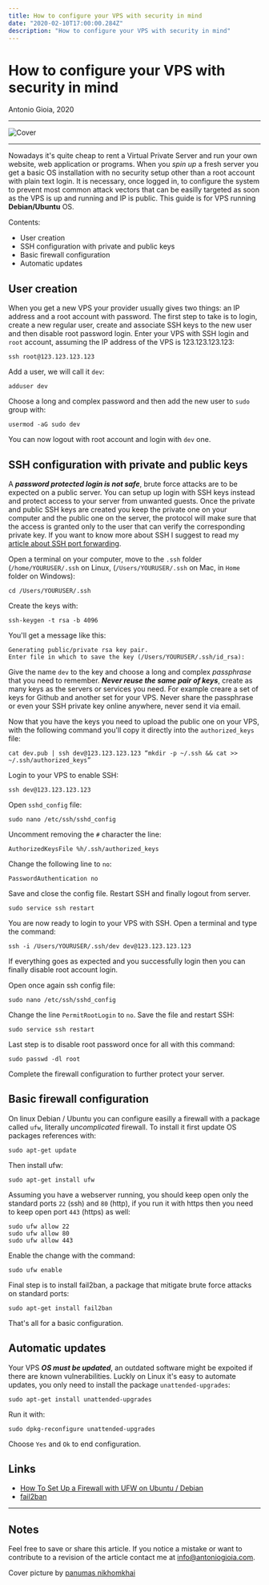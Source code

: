 ```yaml
---
title: How to configure your VPS with security in mind
date: "2020-02-10T17:00:00.284Z"
description: "How to configure your VPS with security in mind"
---
```


How to configure your VPS with security in mind
===============================================

Antonio Gioia, 2020

***

![Cover](/images/blog/cover-vps.jpg)

***

Nowadays it's quite cheap to rent a Virtual Private Server and run your own website, web application or programs. When you *spin up* a fresh server you get a basic OS installation with no security setup other than a root account with plain text login. It is necessary, once logged in, to configure the system to prevent most common attack vectors that can be easilly targeted as soon as the VPS is up and running and IP is public. This  guide is for VPS running **Debian/Ubuntu** OS. 

Contents:

* User creation
* SSH configuration with private and public keys
* Basic firewall configuration
* Automatic updates

User creation
-------------

When you get a new VPS your provider usually gives two things: an IP address and a root account with password. The first step to take is to login, create a new regular user, create and associate SSH keys to the new user and then disable root password login. Enter your VPS with SSH login and `root` account, assuming the IP address of the VPS is 123.123.123.123: 

    ssh root@123.123.123.123

Add a user, we will call it `dev`:

    adduser dev

Choose a long and complex password and then add the new user to `sudo` group with:

    usermod -aG sudo dev

You can now logout with root account and login with `dev` one.

SSH configuration with private and public keys
----------------------------------------------

A ***password protected login is not safe***, brute force attacks are to be expected on a public server. You can setup up login with SSH keys instead and protect access to your server from unwanted guests. Once the private and public SSH keys are created you keep the private one on your computer and the public one on the server, the protocol will make sure that the access is granted only to the user that can verify the corresponding private key. If you want to know more about SSH I suggest to read my [article about SSH port forwarding](/dynamic-port-forwarding-with-ssh).

Open a terminal on your computer, move to the `.ssh` folder (`/home/YOURUSER/.ssh` on Linux, (`/Users/YOURUSER/.ssh` on Mac, in `Home` folder on Windows):

    cd /Users/YOURUSER/.ssh

Create the keys with:

    ssh-keygen -t rsa -b 4096

You'll get a message like this: 

    Generating public/private rsa key pair.
    Enter file in which to save the key (/Users/YOURUSER/.ssh/id_rsa):

Give the name `dev` to the key and choose a long and complex *passphrase* that you need to remember. ***Never reuse the same pair of keys***, create as many keys as the servers or services you need. For example creare a set of keys for Github and another set for your VPS. Never share the passphrase or even your SSH private key online anywhere, never send it via email.

Now that you have the keys you need to upload the public one on your VPS, with the following command you'll copy it directly into the `authorized_keys` file:

    cat dev.pub | ssh dev@123.123.123.123 “mkdir -p ~/.ssh && cat >> ~/.ssh/authorized_keys”

Login to your VPS to enable SSH:

    ssh dev@123.123.123.123

Open `sshd_config` file:

    sudo nano /etc/ssh/sshd_config

Uncomment removing the `#` character the line:

    AuthorizedKeysFile %h/.ssh/authorized_keys

Change the following line to `no`:

    PasswordAuthentication no

Save and close the config file. Restart SSH and finally logout from server.

    sudo service ssh restart

You are now ready to login to your VPS with SSH.
Open a terminal and type the command:

    ssh -i /Users/YOURUSER/.ssh/dev dev@123.123.123.123

If everything goes as expected and you successfully login then you can finally disable root account login.

Open once again ssh config file:

    sudo nano /etc/ssh/sshd_config

Change the line `PermitRootLogin` to `no`. Save the file and restart SSH:

    sudo service ssh restart

Last step is to disable root password once for all with this command:

    sudo passwd -dl root

Complete the firewall configuration to further protect your server.

Basic firewall configuration
----------------------------

On linux Debian / Ubuntu you can configure easilly a firewall with a package called `ufw`, literally *uncomplicated* firewall. To install it first update OS packages references with:

    sudo apt-get update

Then install ufw:

    sudo apt-get install ufw

Assuming you have a webserver running, you should keep open only the standard ports `22` (ssh) and `80` (http), if you run it with https then you need to keep open port `443` (https) as well:

    sudo ufw allow 22
    sudo ufw allow 80
    sudo ufw allow 443

Enable the change with the command:

    sudo ufw enable

Final step is to install fail2ban, a package that mitigate brute force attacks on standard ports:

    sudo apt-get install fail2ban

That's all for a basic configuration.

Automatic updates
-----------------

Your VPS ***OS must be updated***, an outdated software might be expoited if there are known vulnerabilities. Luckly on Linux it's easy to automate updates, you only need to install the package `unattended-upgrades`:

    sudo apt-get install unattended-upgrades

Run it with:

    sudo dpkg-reconfigure unattended-upgrades

Choose `Yes` and `Ok` to end configuration.

Links
-----

* [How To Set Up a Firewall with UFW on Ubuntu / Debian](https://www.digitalocean.com/community/tutorials/how-to-set-up-a-firewall-with-ufw-on-ubuntu-18-04)
* [fail2ban](https://www.fail2ban.org/wiki/index.php/Main_Page)

***

Notes
-----

Feel free to save or share this article. If you notice a mistake or want to contribute to a revision of the article contact me at [info@antoniogioia.com](info@antoniogioia.com).

Cover picture by [panumas nikhomkhai](https://www.pexels.com/it-it/@cookiecutter)
